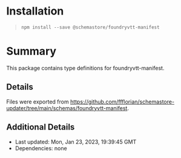 # Installation
> `npm install --save @schemastore/foundryvtt-manifest`

# Summary
This package contains type definitions for foundryvtt-manifest.

## Details
Files were exported from https://github.com/ffflorian/schemastore-updater/tree/main/schemas/foundryvtt-manifest.

## Additional Details
* Last updated: Mon, Jan 23, 2023, 19:39:45 GMT
* Dependencies: none
